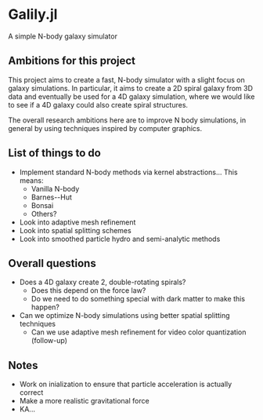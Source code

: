 # Galily.jl

A simple N-body galaxy simulator

## Ambitions for this project

This project aims to create a fast, N-body simulator with a slight focus on galaxy simulations.
In particular, it aims to create a 2D spiral galaxy from 3D data and eventually be used for a 4D galaxy simulation, where we would like to see if a 4D galaxy could also create spiral structures.

The overall research ambitions here are to improve N body simulations, in general by using techniques inspired by computer graphics.

## List of things to do

- Implement standard N-body methods via kernel abstractions... This means:
    - Vanilla N-body
    - Barnes--Hut
    - Bonsai
    - Others?
- Look into adaptive mesh refinement
- Look into spatial splitting schemes
- Look into smoothed particle hydro and semi-analytic methods

## Overall questions

- Does a 4D galaxy create 2, double-rotating spirals?
    - Does this depend on the force law?
    - Do we need to do something special with dark matter to make this happen?
- Can we optimize N-body simulations using better spatial splitting techniques
    - Can we use adaptive mesh refinement for video color quantization 
      (follow-up)

## Notes

- Work on inialization to ensure that particle acceleration is actually correct
- Make a more realistic gravitational force
- KA...
